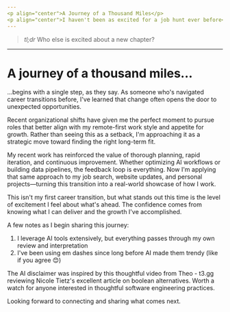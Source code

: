 ```yaml
---
<p align="center">A Journey of a Thousand Miles</p>
<p align="center">I haven't been as excited for a job hunt ever before</p>
---
```

> *tl;dr*
> Who else is excited about a new chapter?
---

# A journey of a thousand miles...

...begins with a single step, as they say. As someone who's navigated career transitions before, I've learned that change often opens the door to unexpected opportunities.

Recent organizational shifts have given me the perfect moment to pursue roles that better align with my remote-first work style and appetite for growth. Rather than seeing this as a setback, I'm approaching it as a strategic move toward finding the right long-term fit.

My recent work has reinforced the value of thorough planning, rapid iteration, and continuous improvement. Whether optimizing AI workflows or building data pipelines, the feedback loop is everything. Now I'm applying that same approach to my job search, website updates, and personal projects—turning this transition into a real-world showcase of how I work.

This isn't my first career transition, but what stands out this time is the level of excitement I feel about what's ahead. The confidence comes from knowing what I can deliver and the growth I've accomplished.

A few notes as I begin sharing this journey:

1. I leverage AI tools extensively, but everything passes through my own review and interpretation
2. I've been using em dashes since long before AI made them trendy (like if you agree 😊)

The AI disclaimer was inspired by this thoughtful video from Theo - t3․gg reviewing Nicole Tietz's excellent article on boolean alternatives. Worth a watch for anyone interested in thoughtful software engineering practices.

Looking forward to connecting and sharing what comes next.
